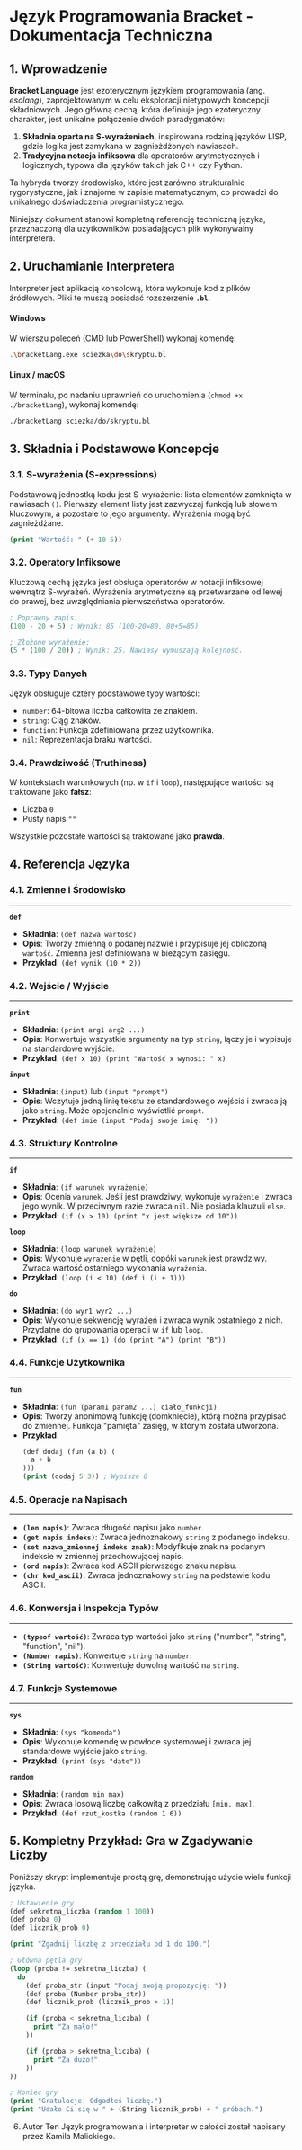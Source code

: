 # Język Programowania Bracket - Dokumentacja Techniczna

## 1\. Wprowadzenie

**Bracket Language** jest ezoterycznym językiem programowania (ang. *esolang*), zaprojektowanym w celu eksploracji nietypowych koncepcji składniowych. Jego główną cechą, która definiuje jego ezoteryczny charakter, jest unikalne połączenie dwóch paradygmatów:

1.  **Składnia oparta na S-wyrażeniach**, inspirowana rodziną języków LISP, gdzie logika jest zamykana w zagnieżdżonych nawiasach.
2.  **Tradycyjna notacja infiksowa** dla operatorów arytmetycznych i logicznych, typowa dla języków takich jak C++ czy Python.

Ta hybryda tworzy środowisko, które jest zarówno strukturalnie rygorystyczne, jak i znajome w zapisie matematycznym, co prowadzi do unikalnego doświadczenia programistycznego.

Niniejszy dokument stanowi kompletną referencję techniczną języka, przeznaczoną dla użytkowników posiadających plik wykonywalny interpretera.

## 2\. Uruchamianie Interpretera

Interpreter jest aplikacją konsolową, która wykonuje kod z plików źródłowych. Pliki te muszą posiadać rozszerzenie **`.bl`**.

#### **Windows**

W wierszu poleceń (CMD lub PowerShell) wykonaj komendę:

```bash
.\bracketLang.exe sciezka\do\skryptu.bl
```

#### **Linux / macOS**

W terminalu, po nadaniu uprawnień do uruchomienia (`chmod +x ./bracketLang`), wykonaj komendę:

```bash
./bracketLang sciezka/do/skryptu.bl
```

## 3\. Składnia i Podstawowe Koncepcje

### 3.1. S-wyrażenia (S-expressions)

Podstawową jednostką kodu jest S-wyrażenie: lista elementów zamknięta w nawiasach `()`. Pierwszy element listy jest zazwyczaj funkcją lub słowem kluczowym, a pozostałe to jego argumenty. Wyrażenia mogą być zagnieżdżane.

```lisp
(print "Wartość: " (+ 10 5))
```

### 3.2. Operatory Infiksowe

Kluczową cechą języka jest obsługa operatorów w notacji infiksowej wewnątrz S-wyrażeń. Wyrażenia arytmetyczne są przetwarzane od lewej do prawej, bez uwzględniania pierwszeństwa operatorów.

```lisp
; Poprawny zapis:
(100 - 20 + 5) ; Wynik: 85 (100-20=80, 80+5=85)

; Złożone wyrażenie:
(5 * (100 / 20)) ; Wynik: 25. Nawiasy wymuszają kolejność.
```

### 3.3. Typy Danych

Język obsługuje cztery podstawowe typy wartości:

  * `number`: 64-bitowa liczba całkowita ze znakiem.
  * `string`: Ciąg znaków.
  * `function`: Funkcja zdefiniowana przez użytkownika.
  * `nil`: Reprezentacja braku wartości.

### 3.4. Prawdziwość (Truthiness)

W kontekstach warunkowych (np. w `if` i `loop`), następujące wartości są traktowane jako **fałsz**:

  * Liczba `0`
  * Pusty napis `""`

Wszystkie pozostałe wartości są traktowane jako **prawda**.

## 4\. Referencja Języka

### 4.1. Zmienne i Środowisko

-----

**`def`**

  * **Składnia**: `(def nazwa wartość)`
  * **Opis**: Tworzy zmienną o podanej nazwie i przypisuje jej obliczoną `wartość`. Zmienna jest definiowana w bieżącym zasięgu.
  * **Przykład**: `(def wynik (10 * 2))`

### 4.2. Wejście / Wyjście

-----

**`print`**

  * **Składnia**: `(print arg1 arg2 ...)`
  * **Opis**: Konwertuje wszystkie argumenty na typ `string`, łączy je i wypisuje na standardowe wyjście.
  * **Przykład**: `(def x 10) (print "Wartość x wynosi: " x)`

**`input`**

  * **Składnia**: `(input)` lub `(input "prompt")`
  * **Opis**: Wczytuje jedną linię tekstu ze standardowego wejścia i zwraca ją jako `string`. Może opcjonalnie wyświetlić `prompt`.
  * **Przykład**: `(def imie (input "Podaj swoje imię: "))`

### 4.3. Struktury Kontrolne

-----

**`if`**

  * **Składnia**: `(if warunek wyrażenie)`
  * **Opis**: Ocenia `warunek`. Jeśli jest prawdziwy, wykonuje `wyrażenie` i zwraca jego wynik. W przeciwnym razie zwraca `nil`. Nie posiada klauzuli `else`.
  * **Przykład**: `(if (x > 10) (print "x jest większe od 10"))`

**`loop`**

  * **Składnia**: `(loop warunek wyrażenie)`
  * **Opis**: Wykonuje `wyrażenie` w pętli, dopóki `warunek` jest prawdziwy. Zwraca wartość ostatniego wykonania `wyrażenia`.
  * **Przykład**: `(loop (i < 10) (def i (i + 1)))`

**`do`**

  * **Składnia**: `(do wyr1 wyr2 ...)`
  * **Opis**: Wykonuje sekwencję wyrażeń i zwraca wynik ostatniego z nich. Przydatne do grupowania operacji w `if` lub `loop`.
  * **Przykład**: `(if (x == 1) (do (print "A") (print "B"))`

### 4.4. Funkcje Użytkownika

-----

**`fun`**

  * **Składnia**: `(fun (param1 param2 ...) ciało_funkcji)`
  * **Opis**: Tworzy anonimową funkcję (domknięcie), którą można przypisać do zmiennej. Funkcja "pamięta" zasięg, w którym została utworzona.
  * **Przykład**:
    ```lisp
    (def dodaj (fun (a b) (
      a + b
    )))
    (print (dodaj 5 3)) ; Wypisze 8
    ```

### 4.5. Operacje na Napisach

-----

  * **`(len napis)`**: Zwraca długość napisu jako `number`.
  * **`(get napis indeks)`**: Zwraca jednoznakowy `string` z podanego indeksu.
  * **`(set nazwa_zmiennej indeks znak)`**: Modyfikuje znak na podanym indeksie w zmiennej przechowującej napis.
  * **`(ord napis)`**: Zwraca kod ASCII pierwszego znaku napisu.
  * **`(chr kod_ascii)`**: Zwraca jednoznakowy `string` na podstawie kodu ASCII.

### 4.6. Konwersja i Inspekcja Typów

-----

  * **`(typeof wartość)`**: Zwraca typ wartości jako `string` ("number", "string", "function", "nil").
  * **`(Number napis)`**: Konwertuje `string` na `number`.
  * **`(String wartość)`**: Konwertuje dowolną wartość na `string`.

### 4.7. Funkcje Systemowe

-----

**`sys`**

  * **Składnia**: `(sys "komenda")`
  * **Opis**: Wykonuje komendę w powłoce systemowej i zwraca jej standardowe wyjście jako `string`.
  * **Przykład**: `(print (sys "date"))`

**`random`**

  * **Składnia**: `(random min max)`
  * **Opis**: Zwraca losową liczbę całkowitą z przedziału `[min, max]`.
  * **Przykład**: `(def rzut_kostka (random 1 6))`

## 5\. Kompletny Przykład: Gra w Zgadywanie Liczby

Poniższy skrypt implementuje prostą grę, demonstrując użycie wielu funkcji języka.

```lisp
; Ustawienie gry
(def sekretna_liczba (random 1 100))
(def proba 0)
(def licznik_prob 0)

(print "Zgadnij liczbę z przedziału od 1 do 100.")

; Główna pętla gry
(loop (proba != sekretna_liczba) (
  do
    (def proba_str (input "Podaj swoją propozycję: "))
    (def proba (Number proba_str))
    (def licznik_prob (licznik_prob + 1))

    (if (proba < sekretna_liczba) (
      print "Za mało!"
    ))

    (if (proba > sekretna_liczba) (
      print "Za dużo!"
    ))
))

; Koniec gry
(print "Gratulacje! Odgadłeś liczbę.")
(print "Udało Ci się w " + (String licznik_prob) + " próbach.")
```

6. Autor
Ten Język programowania i interpreter w całości został napisany przez Kamila Malickiego.
